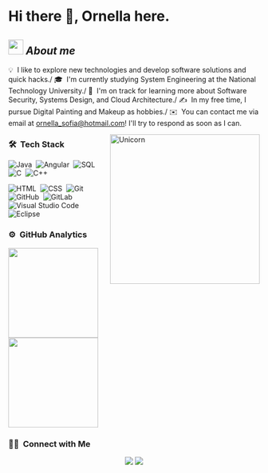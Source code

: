 # Hi there 👋, Ornella here. 
<!-- ![Aditya Vikram Singh Banner](https://raw.githubusercontent.com/AVS1508/AVS1508/master/assets/Aditya%20Vikram%20Singh%20Banner.jpg)
 -->
## <img src="https://media.giphy.com/media/ObNTw8Uzwy6KQ/giphy.gif" width="30px">&nbsp;***About me***

💡 &nbsp;I like to explore new technologies and develop software solutions and quick hacks./
🎓 &nbsp;I'm currently studying System Engineering at the National Technology University./
🌱 &nbsp;I'm on track for learning more about Software Security, Systems Design, and Cloud Architecture./
✍️ &nbsp;In my free time, I pursue Digital Painting and Makeup as hobbies./
✉️ &nbsp;You can contact me via email at ornella_sofia@hotmail.com! I'll try to respond as soon as I can.
<!-- 📄 &nbsp;Please have a look at my [Résumé](https://www.adityavsingh.com/resume.html) for more details about me. I'm open to feedback and suggestions! -->

<img align="right" width=300px alt="Unicorn" src="https://c.tenor.com/GN73MKBawZYAAAAi/busy-cute.gif" />

### 🛠 &nbsp;Tech Stack

<!-- ![JavaScript](https://img.shields.io/badge/-JavaScript-05122A?style=flat&logo=javascript)&nbsp; -->
![Java](https://img.shields.io/badge/-Java-05122A?style=flat&logo=Java&logoColor=FFA518)&nbsp;
![Angular](https://img.shields.io/badge/-Angular-05122A?style=flat&logo=angular&logoColor=A6120D)&nbsp;
![SQL](https://img.shields.io/badge/-SQL-05122A?style=flat&logo=PostgreSQL)&nbsp;
![C](https://img.shields.io/badge/-C-05122A?style=flat&logo=C&logoColor=A8B9CC)&nbsp;
![C++](https://img.shields.io/badge/-C++-05122A?style=flat&logo=C%2B%2B&logoColor=00599C)&nbsp;
<!-- ![React](https://img.shields.io/badge/-React-05122A?style=flat&logo=react)&nbsp;
![Node.js](https://img.shields.io/badge/-Node.js-05122A?style=flat&logo=node.js)&nbsp; -->
![HTML](https://img.shields.io/badge/-HTML-05122A?style=flat&logo=HTML5)&nbsp;
![CSS](https://img.shields.io/badge/-CSS-05122A?style=flat&logo=CSS3&logoColor=1572B6)&nbsp;
![Git](https://img.shields.io/badge/-Git-05122A?style=flat&logo=git)&nbsp;
![GitHub](https://img.shields.io/badge/-GitHub-05122A?style=flat&logo=github)&nbsp;
![GitLab](https://img.shields.io/badge/-GitLab-05122A?style=flat&logo=gitlab)&nbsp;
![Visual Studio Code](https://img.shields.io/badge/-Visual%20Studio%20Code-05122A?style=flat&logo=visual-studio-code&logoColor=007ACC)&nbsp;
![Eclipse](https://img.shields.io/badge/-Eclipse-05122A?style=flat&logo=eclipse-ide&logoColor=2C2255)

### ⚙️ &nbsp;GitHub Analytics

<p align="left">
<a href="https://github.com/ofasciolo">
  <img height="180em" src="https://github-readme-stats-eight-theta.vercel.app/api?username=ofasciolo&show_icons=true&theme=algolia&include_all_commits=true&count_private=true"/>
  <img height="180em" src="https://github-readme-stats-eight-theta.vercel.app/api/top-langs/?username=ofasciolo&layout=compact&langs_count=8&theme=algolia"/>
</a>
</p>

### 🤝🏻 &nbsp;Connect with Me

<p align="center">
<a href="https://www.linkedin.com/in/ornella-fasciolo-b9aa81156/"><img src="https://img.shields.io/badge/-Ornella%20Fasciolo-0077B5?style=flat&logo=Linkedin&logoColor=white"/></a>
<a href="mailto:ornella_sofia@hotmail.com"><img src="https://img.shields.io/badge/-ornella_sofia@hotmail.com-D14836?style=flat&logo=Gmail&logoColor=white"/></a>
</p>
